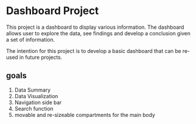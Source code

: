 # Dashboard Project

This project is a dashboard to display various information. The dashboard allows user to explore the data, see findings and develop a conclusion given a set of information. 

The intention for this project is to develop a basic dashboard that can be re-used in future projects.


## goals

1. Data Summary
2. Data Visualization
3. Navigation side bar
4. Search function
5. movable and re-sizeable compartments for the main body
